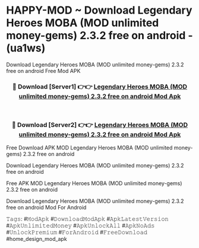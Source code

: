# HAPPY-MOD ~ Download Legendary Heroes MOBA (MOD unlimited money-gems) 2.3.2 free on android - (ua1ws)
Download Legendary Heroes MOBA (MOD unlimited money-gems) 2.3.2 free on android Free Mod APK

<div align="center">
<h3>🔴 Download [Server1] 👉👉 <a href="https://apk-comot.site?title=Legendary_Heroes_MOBA_(MOD_unlimited_money-gems)_2.3.2_free_on_android">Legendary Heroes MOBA (MOD unlimited money-gems) 2.3.2 free on android Mod Apk</a></h3><br>

<h3>🔴 Download [Server2] 👉👉 <a href="https://apk-comot.site?title=Legendary_Heroes_MOBA_(MOD_unlimited_money-gems)_2.3.2_free_on_android">Legendary Heroes MOBA (MOD unlimited money-gems) 2.3.2 free on android Mod Apk</a></h3>
</div>


Free Download APK MOD Legendary Heroes MOBA (MOD unlimited money-gems) 2.3.2 free on android

Download Legendary Heroes MOBA (MOD unlimited money-gems) 2.3.2 free on android 

Free APK MOD Legendary Heroes MOBA (MOD unlimited money-gems) 2.3.2 free on android 

Download Legendary Heroes MOBA (MOD unlimited money-gems) 2.3.2 free on android Mod For Android

𝚃𝚊𝚐𝚜: #𝙼𝚘𝚍𝙰𝚙𝚔 #𝙳𝚘𝚠𝚗𝚕𝚘𝚊𝚍𝙼𝚘𝚍𝙰𝚙𝚔 #𝙰𝚙𝚔𝙻𝚊𝚝𝚎𝚜𝚝𝚅𝚎𝚛𝚜𝚒𝚘𝚗 #𝙰𝚙𝚔𝚄𝚗𝚕𝚒𝚖𝚒𝚝𝚎𝚍𝙼𝚘𝚗𝚎𝚢 #𝙰𝚙𝚔𝚄𝚗𝚕𝚘𝚌𝚔𝙰𝚕𝚕 #𝙰𝚙𝚔𝙽𝚘𝙰𝚍𝚜 #𝚄𝚗𝚕𝚘𝚌𝚔𝙿𝚛𝚎𝚖𝚒𝚞𝚖 #𝙵𝚘𝚛𝙰𝚗𝚍𝚛𝚘𝚒𝚍 #𝙵𝚛𝚎𝚎𝙳𝚘𝚠𝚗𝚕𝚘𝚊𝚍 #home_design_mod_apk